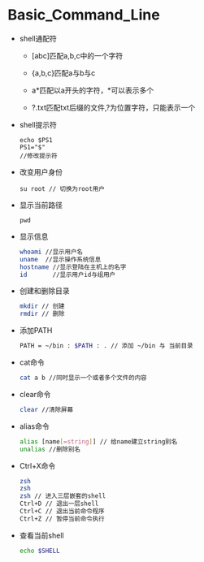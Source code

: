 # Basic_Command_Line

* shell通配符

  * [abc]匹配a,b,c中的一个字符

  * {a,b,c}匹配a与b与c

  * a*匹配以a开头的字符，\*可以表示多个
  * ?.txt匹配txt后缀的文件,?为位置字符，只能表示一个

* shell提示符

  ```shell
  echo $PS1
  PS1="$" 
  //修改提示符
  ```

* 改变用户身份

  ```shell
  su root // 切换为root用户
  ```

* 显示当前路径

  ```shell
  pwd
  ```

* 显示信息

  ```bash
  whoami //显示用户名
  uname  //显示操作系统信息
  hostname //显示登陆在主机上的名字
  id	   //显示用户id与组用户
  ```

* 创建和删除目录

  ```bash
  mkdir // 创建
  rmdir // 删除
  ```

* 添加PATH

  ```bash
  PATH = ~/bin : $PATH : . // 添加 ~/bin 与 当前目录
  ```

* cat命令

  ```bash
  cat a b //同时显示一个或者多个文件的内容
  ```

* clear命令

  ```bash
  clear //清除屏幕
  ```

* alias命令

  ```bash
  alias [name[=string]] // 给name建立string别名
  unalias //删除别名
  ```

* Ctrl+X命令

  ```bash
  zsh
  zsh
  zsh // 进入三层嵌套的shell
  Ctrl+D // 退出一层shell
  Ctrl+C // 退出当前命令程序
  Ctrl+Z // 暂停当前命令执行
  ```

* 查看当前shell

  ```bash
  echo $SHELL
  ```
